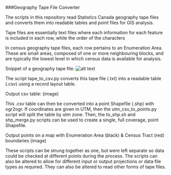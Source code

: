 ###Geography Tape File Converter

The scripts in this repository read Statistics Canada geography tape files and converts them into readable tables and point files for GIS analysis.

Tape files are essentially text files where each information for each feature is included in each row, while the order of the characters

In census geography tape files, each row pertains to an Enumeration Area.  These are small areas, composed of one or more neighbouring blocks, and are typically the lowest level in which census data is available for analysis.

Snippet of a geography tape file:
![alt text](imgs/icon48.png "Logo Title Text 1")

The script tape_to_csv.py converts this tape file (.txt) into a readable table (.csv) using a record layout table.

Output csv table:
(image)

This .csv table can then be converted into a point Shapefile (.shp) with ogr2ogr.  If coordinates are given in UTM, then the utm_csv_to_points.py script will split the table by utm zone.  Then, the to_shp.sh and shp_merge.py scripts can be used to create a single, full coverage, point Shapefile.  

Output points on a map with Enumeration Area (black) & Census Tract (red) boundaries
(image)

These scripts can be strung together as one, but were left separate so data could be checked at different points during the process.  The scripts can also be altered to allow for different input or output projections or data file types as required.  They can also be altered to read other forms of tape files.
